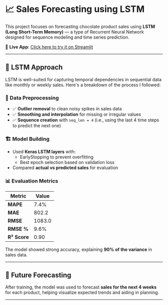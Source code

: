 # 📈 Sales Forecasting using LSTM

This project focuses on forecasting chocolate product sales using **LSTM (Long Short-Term Memory)** — a type of Recurrent Neural Network designed for sequence modeling and time series prediction.

🚀 **Live App**: [Click here to try it on Streamlit](https://yashasri-sales-forecast.streamlit.app/)

---

## 🧠 LSTM Approach

LSTM is well-suited for capturing temporal dependencies in sequential data like monthly or weekly sales. Here's a breakdown of the process I followed:

### 🧹 Data Preprocessing

- ✅ **Outlier removal** to clean noisy spikes in sales data  
- ✅ **Smoothing and interpolation** for missing or irregular values  
- ✅ **Sequence creation** with `seq_len = 4` (i.e., using the last 4 time steps to predict the next one)

### 🏗️ Model Building

- Used **Keras LSTM layers** with:
  - EarlyStopping to prevent overfitting
  - Best epoch selection based on validation loss
- Compared **actual vs predicted sales** for evaluation

### 📊 Evaluation Metrics

| Metric      | Value     |
|-------------|-----------|
| **MAPE**     | 7.4%      |
| **MAE**      | 802.2     |
| **RMSE**     | 1083.0    |
| **RMSE %**   | 9.6%      |
| **R² Score** | 0.90      |

The model showed strong accuracy, explaining **90% of the variance** in sales data.

---

## 🔮 Future Forecasting

After training, the model was used to forecast **sales for the next 4 weeks** for each product, helping visualize expected trends and aiding in planning.

---
